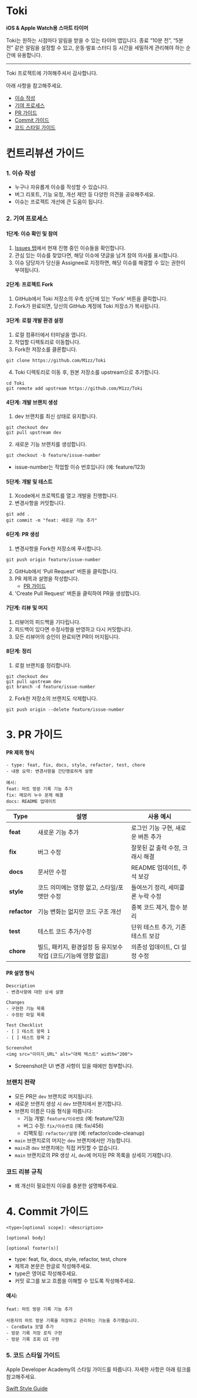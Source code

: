 # Toki
**iOS & Apple Watch용 스마트 타이머**

Toki는 원하는 시점마다 알림을 받을 수 있는 타이머 앱입니다.
종료 “10분 전”, “5분 전” 같은 알림을 설정할 수 있고, 운동·발표·스터디 등 시간을 세밀하게 관리해야 하는 순간에 유용합니다.

---

Toki 프로젝트에 기여해주셔서 감사합니다.

아래 사항을 참고해주세요.
- [이슈 작성](#1-이슈-작성)
- [기여 프로세스](#2-기여-프로세스)
- [PR 가이드](#3-pr-가이드)
- [Commit 가이드](#4-commit-가이드)
- [코드 스타일 가이드](#5-코드-스타일-가이드)

# 컨트리뷰션 가이드
### 1. 이슈 작성
- 누구나 자유롭게 이슈를 작성할 수 있습니다.
- 버그 리포트, 기능 요청, 개선 제안 등 다양한 의견을 공유해주세요.
- 이슈는 프로젝트 개선에 큰 도움이 됩니다.

### 2. 기여 프로세스
#### 1단계: 이슈 확인 및 참여
1. [Issues 탭](https://github.com/M1zz/Toki/issues)에서 현재 진행 중인 이슈들을 확인합니다.
2. 관심 있는 이슈를 찾았다면, 해당 이슈에 댓글을 남겨 참여 의사를 표시합니다.
3. 이슈 담당자가 당신을 Assignee로 지정하면, 해당 이슈를 해결할 수 있는 권한이 부여됩니다.

#### 2단계: 프로젝트 Fork
1. GitHub에서 Toki 저장소의 우측 상단에 있는 'Fork' 버튼을 클릭합니다.
2. Fork가 완료되면, 당신의 GitHub 계정에 Toki 저장소가 복사됩니다.

#### 3단계: 로컬 개발 환경 설정
1. 로컬 컴퓨터에서 터미널을 엽니다.
2. 작업할 디렉토리로 이동합니다.
3. Fork한 저장소를 클론합니다.
```
git clone https://github.com/M1zz/Toki
```
4. Toki 디렉토리로 이동 후, 원본 저장소를 upstream으로 추가합니다.
```
cd Toki
git remote add upstream https://github.com/M1zz/Toki
```

#### 4단계: 개발 브랜치 생성
1. dev 브랜치를 최신 상태로 유지합니다.
```
git checkout dev
git pull upstream dev
```
2. 새로운 기능 브랜치를 생성합니다.
```
git checkout -b feature/issue-number
```
- issue-number는 작업할 이슈 번호입니다 (예: feature/123)

#### 5단계: 개발 및 테스트
1. Xcode에서 프로젝트를 열고 개발을 진행합니다.
2. 변경사항을 커밋합니다.
```
git add .
git commit -m "feat: 새로운 기능 추가"
```

#### 6단계: PR 생성
1. 변경사항을 Fork한 저장소에 푸시합니다.
```
git push origin feature/issue-number
```
2. GitHub에서 'Pull Request' 버튼을 클릭합니다.
3. PR 제목과 설명을 작성합니다.
   - [PR 가이드](#3-pr-가이드)
5. 'Create Pull Request' 버튼을 클릭하여 PR을 생성합니다.

#### 7단계: 리뷰 및 머지
1. 리뷰어의 피드백을 기다립니다.
2. 피드백이 있다면 수정사항을 반영하고 다시 커밋합니다.
3. 모든 리뷰어의 승인이 완료되면 PR이 머지됩니다.

#### 8단계: 정리
1. 로컬 브랜치를 정리합니다.
```
git checkout dev
git pull upstream dev
git branch -d feature/issue-number
```
2. Fork한 저장소의 브랜치도 삭제합니다.
```
git push origin --delete feature/issue-number
```

# 3. PR 가이드
#### PR 제목 형식
```
- type: feat, fix, docs, style, refactor, test, chore
- 내용 요약: 변경사항을 간단명료하게 설명

예시:
feat: 마트 방문 기록 기능 추가
fix: 메모리 누수 문제 해결
docs: README 업데이트
```
| Type      | 설명                                                                 | 사용 예시 |
|-----------|----------------------------------------------------------------------|-----------|
| **feat**  | 새로운 기능 추가                                                      | 로그인 기능 구현, 새로운 버튼 추가 |
| **fix**   | 버그 수정                                                             | 잘못된 값 출력 수정, 크래시 해결 |
| **docs**  | 문서만 수정                                                           | README 업데이트, 주석 보강 |
| **style** | 코드 의미에는 영향 없고, 스타일/포맷만 수정                           | 들여쓰기 정리, 세미콜론 누락 수정 |
| **refactor** | 기능 변화는 없지만 코드 구조 개선                                  | 중복 코드 제거, 함수 분리 |
| **test**  | 테스트 코드 추가/수정                                                 | 단위 테스트 추가, 기존 테스트 보강 |
| **chore** | 빌드, 패키지, 환경설정 등 유지보수 작업 (코드/기능에 영향 없음)      | 의존성 업데이트, CI 설정 수정 |

#### PR 설명 형식
```
Description
- 변경사항에 대한 상세 설명

Changes
- 구현한 기능 목록
- 수정된 파일 목록

Test Checklist
- [ ] 테스트 항목 1
- [ ] 테스트 항목 2

Screenshot
<img src="이미지_URL" alt="대체 텍스트" width="200">
```
- Screenshot은 UI 변경 사항이 있을 때에만 첨부합니다.

### 브랜치 전략
- 모든 PR은 `dev` 브랜치로 머지됩니다.
- 새로운 브랜치 생성 시 `dev` 브랜치에서 분기합니다.
- 브랜치 이름은 다음 형식을 따릅니다:
  - 기능 개발: `feature/이슈번호` (예: feature/123)
  - 버그 수정: `fix/이슈번호` (예: fix/456)
  - 리팩토링: `refactor/설명` (예: refactor/code-cleanup)
- `main` 브랜치로의 머지는 `dev` 브랜치에서만 가능합니다.
- `main`과 `dev` 브랜치에는 직접 커밋할 수 없습니다.
- `main` 브랜치로의 PR 생성 시, `dev`에 머지된 PR 목록을 상세히 기재합니다.

### 코드 리뷰 규칙
- 왜 개선이 필요한지 이유를 충분한 설명해주세요.

# 4. Commit 가이드
```
<type>[optional scope]: <description>

[optional body]

[optional footer(s)]
```

- type: feat, fix, docs, style, refactor, test, chore
- 제목과 본문은 한글로 작성해주세요.
- type은 영어로 작성해주세요.
- 커밋 로그를 보고 흐름을 이해할 수 있도록 작성해주세요.

#### 예시:
```
feat: 마트 방문 기록 기능 추가

사용자의 마트 방문 기록을 저장하고 관리하는 기능을 추가했습니다.
- CoreData 모델 추가
- 방문 기록 저장 로직 구현
- 방문 기록 조회 UI 구현
```

### 5. 코드 스타일 가이드
Apple Developer Academy의 스타일 가이드를 따릅니다. 자세한 사항은 아래 링크를 참고해주세요.

[Swift Style Guide](https://github.com/DeveloperAcademy-POSTECH/swift-style-guide)
